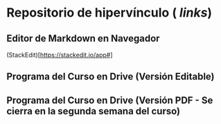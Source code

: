 # Repositorio de hipervínculo ( _links_)

## Editor de Markdown en Navegador 
 (StackEdit)[https://stackedit.io/app#]

## Programa del Curso en Drive (Versión Editable)


## Programa del Curso en Drive (Versión PDF - Se cierra en la segunda semana del curso)

